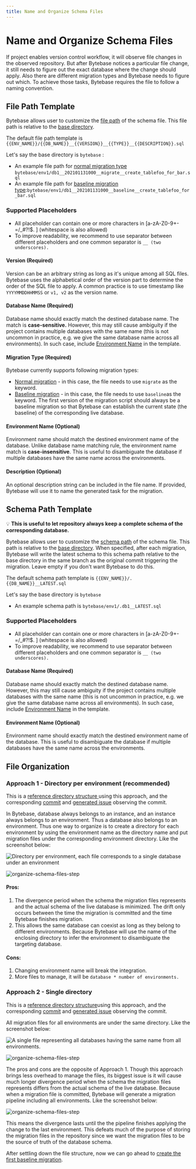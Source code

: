 ```yaml
---
title: Name and Organize Schema Files
---
```


# Name and Organize Schema Files

If project enables version control workflow, it will observe file changes in the observed repository. But after Bytebase notices a particular file change, it still needs to figure out the exact database where the change should apply. Also there are different migration types and Bytebase needs to figure out which. To achieve those tasks, Bytebase requires the file to follow a naming convention.

## File Path Template

Bytebase allows user to customize the [file path](/docs/use-bytebase/vcs-integration/enable-version-control-workflow#file-path-template-required-default-env_name-version-__-db_name-__-type-__-description-sql) of the schema file. This file path is relative to the [base directory](/docs/use-bytebase/vcs-integration/enable-version-control-workflow#base-directory-default-root-directory).

The default file path template is `{{ENV_NAME}}/{{DB_NAME}}__{{VERSION}}__{{TYPE}}__{{DESCRIPTION}}.sql`

Let's say the base directory is `bytebase` :

- An example file path for [normal migration type](/docs/concepts/migration-types#normal-migration) `bytebase/env1/db1__202101131000__migrate__create_tablefoo_for_bar.sql`
- An example file path for [baseline migration type](/docs/concepts/migration-types#baseline-migration):`bytebase/env1/db1__202101131000__baseline__create_tablefoo_for_bar.sql`

### Supported Placeholders

- All placeholder can contain one or more characters in \[a-zA-Z0-9+-=/\_#?!\$. ] (whitespace is also allowed)
- To improve readability, we recommend to use separator between different placeholders and one common separator is `__ (two underscores).`

#### Version (Required)

Version can be an arbitrary string as long as it's unique among all SQL files. Bytebase uses the alphabetical order of the version part to determine the order of the SQL file to apply. A common practice is to use timestamp like `YYYYMMDDHHMMSS` or `v1, v2` as the version name.

#### Database Name (Required)

Database name should exactly match the destined database name. The match is **case-sensitive.** However, this may still cause ambiguity if the project contains multiple databases with the same name (this is not uncommon in practice, e.g. we give the same database name across all environments). In such case, include [Environment Name](#environment-name-optional) in the template.

#### **Migration Type (Required)**

Bytebase currently supports following migration types:

- [Normal migration](/docs/concepts/migration-types#normal-migration) - in this case, the file needs to use `migrate` as the keyword.
- [Baseline migration](/docs/concepts/migration-types#baseline-migration) - in this case, the file needs to use `baseline`as the keyword. The first version of the migration script should always be a baseline migration so that Bytebase can establish the current state (the baseline) of the corresponding live database.

#### Environment Name (Optional)

Environment name should match the destined environment name of the database. Unlike database name matching rule, the environment name match is **case-insensitive**. This is useful to disambiguate the database if multiple databases have the same name across the environments.

#### Description (Optional)

An optional description string can be included in the file name. If provided, Bytebase will use it to name the generated task for the migration.

## Schema Path Template

💡 **This is useful to let repository always keep a complete schema of the corresponding database.**

Bytebase allows user to customize the [schema path](/docs/use-bytebase/vcs-integration/enable-version-control-workflow#schema-path-template-optional) of the schema file. This path is relative to the [base directory](/docs/use-bytebase/vcs-integration/enable-version-control-workflow#base-directory-default-root-directory). When specified, after each migration, Bytebase will write the latest schema to this schema path relative to the base directory in the same branch as the original commit triggering the migration. Leave empty if you don't want Bytebase to do this.

The default schema path template is `{{ENV_NAME}}/.{{DB_NAME}}__LATEST.sql`

Let's say the base directory is `bytebase`

- An example schema path is `bytebase/env1/.db1__LATEST.sql`

### Supported Placeholders

- All placeholder can contain one or more characters in \[a-zA-Z0-9+-=/\_#?!\$. ] (whitespace is also allowed)
- To improve readability, we recommend to use separator between different placeholders and one common separator is `__ (two underscores).`

#### Database Name (Required)

Database name should exactly match the destined database name. However, this may still cause ambiguity if the project contains multiple databases with the same name (this is not uncommon in practice, e.g. we give the same database name across all environments). In such case, include [Environment Name](#environment-name-optional) in the template.

#### Environment Name (Optional)

Environment name should exactly match the destined environment name of the database. This is useful to disambiguate the database if multiple databases have the same name across the environments.

## File Organization

### Approach 1 - Directory per environment (recommended)

This is a [reference directory structure ](https://gitlab.bytebase.com/bytebase-demo/blog/-/tree/master/bytebase) using this approach, and the corresponding [commit](http://gitlab.bytebase.com/bytebase-demo/blog/-/commit/d7f3b88b93c4d7f57b710980cdf92f72dcc4cd1e) and [generated issue](https://demo.bytebase.com/issue/create-user-post-comment-table-for-dev-environment-13004) observing the commit.

In Bytebase, database always belongs to an instance, and an instance always belongs to an environment. Thus a database also belongs to an environment. Thus one way to organize is to create a directory for each environment by using the environment name as the directory name and put migration files under the corresponding environment directory. Like the screenshot below:

![Directory per environment, each file corresponds to a single database under an environment](/static/docs-assets/organize-schema-files-step1.png)

![organize-schema-files-step](/static/docs-assets/organize-schema-files-step2.png)

#### Pros:

1. The divergence period when the schema the migration files represents and the actual schema of the live database is minimized. The drift only occurs between the time the migration is committed and the time Bytebase finishes migration.
2. This allows the same database can coexist as long as they belong to different environments. Because Bytebase will use the name of the enclosing directory to infer the environment to disambiguate the targeting database.

#### Cons:

1. Changing environment name will break the integration.
2. More files to manage, it will be `database * number of environments.`

### Approach 2 - Single directory

This is a [reference directory structure](https://gitlab.bytebase.com/bytebase-demo/shop/-/tree/master/bytebase)using this approach, and the corresponding [commit](https://gitlab.bytebase.com/bytebase-demo/shop/-/commit/da90a2510eccd051ad14e4b89ca904d733169a39#e72b3cb4f305192575394fd19d2e52e9378cb9ea) and [generated issue](https://demo.bytebase.com/issue/create-user-post-comment-table-for-dev-environment-13004) observing the commit.

All migration files for all environments are under the same directory. Like the screenshot below:

![A single file representing all databases having the same name from all environments.](/static/docs-assets/organize-schema-files-step3.png)

![organize-schema-files-step](/static/docs-assets/organize-schema-files-step4.png)

The pros and cons are the opposite of Approach 1. Though this approach brings less overhead to manage the files, its biggest issue is it will cause much longer divergence period when the schema the migration files represents differs from the actual schema of the live database. Because when a migration file is committed, Bytebase will generate a migration pipeline including all environments. Like the screenshot below:

![organize-schema-files-step](/static/docs-assets/organize-schema-files-step5.png)

This means the divergence lasts until the the pipeline finishes applying the change to the last environment. This defeats much of the purpose of storing the migration files in the repository since we want the migration files to be the source of truth of the database schema.

After settling down the file structure, now we can go ahead to [create the first baseline migration](/docs/use-bytebase/vcs-integration/create-the-first-baseline-migration).
